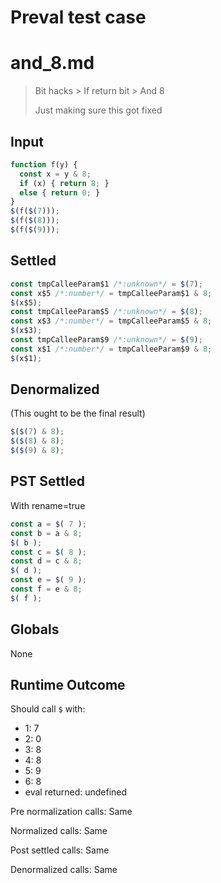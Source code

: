 # Preval test case

# and_8.md

> Bit hacks > If return bit > And 8
>
> Just making sure this got fixed

## Input

`````js filename=intro
function f(y) {
  const x = y & 8;
  if (x) { return 8; }
  else { return 0; }
}
$(f($(7)));
$(f($(8)));
$(f($(9)));
`````


## Settled


`````js filename=intro
const tmpCalleeParam$1 /*:unknown*/ = $(7);
const x$5 /*:number*/ = tmpCalleeParam$1 & 8;
$(x$5);
const tmpCalleeParam$5 /*:unknown*/ = $(8);
const x$3 /*:number*/ = tmpCalleeParam$5 & 8;
$(x$3);
const tmpCalleeParam$9 /*:unknown*/ = $(9);
const x$1 /*:number*/ = tmpCalleeParam$9 & 8;
$(x$1);
`````


## Denormalized
(This ought to be the final result)

`````js filename=intro
$($(7) & 8);
$($(8) & 8);
$($(9) & 8);
`````


## PST Settled
With rename=true

`````js filename=intro
const a = $( 7 );
const b = a & 8;
$( b );
const c = $( 8 );
const d = c & 8;
$( d );
const e = $( 9 );
const f = e & 8;
$( f );
`````


## Globals


None


## Runtime Outcome


Should call `$` with:
 - 1: 7
 - 2: 0
 - 3: 8
 - 4: 8
 - 5: 9
 - 6: 8
 - eval returned: undefined

Pre normalization calls: Same

Normalized calls: Same

Post settled calls: Same

Denormalized calls: Same
